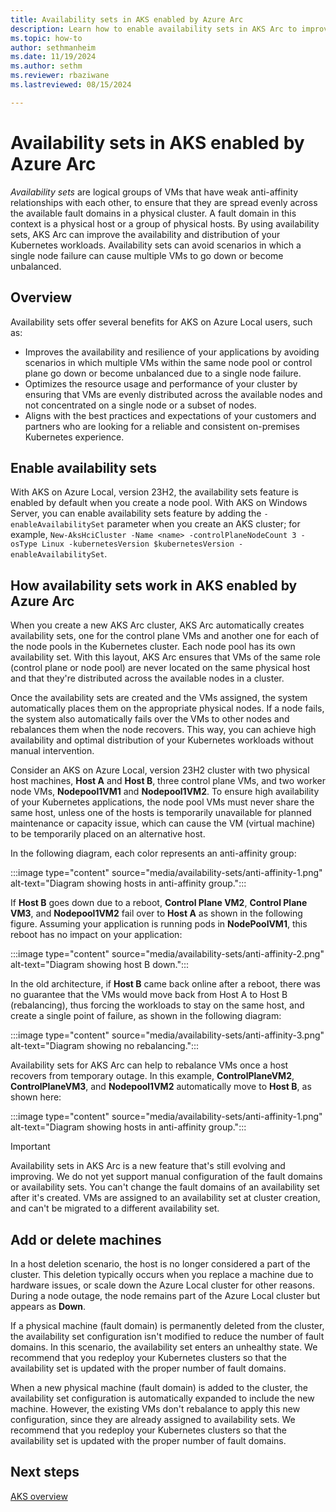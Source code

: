 ```yaml
---
title: Availability sets in AKS enabled by Azure Arc
description: Learn how to enable availability sets in AKS Arc to improve the availability and distribution of your Kubernetes workloads.
ms.topic: how-to
author: sethmanheim
ms.date: 11/19/2024
ms.author: sethm 
ms.reviewer: rbaziwane
ms.lastreviewed: 08/15/2024

---
```


# Availability sets in AKS enabled by Azure Arc

*Availability sets* are logical groups of VMs that have weak anti-affinity relationships with each other, to ensure that they are spread evenly across the available fault domains in a physical cluster. A fault domain in this context is a physical host or a group of physical hosts. By using availability sets, AKS Arc can improve the availability and distribution of your Kubernetes workloads. Availability sets can avoid scenarios in which a single node failure can cause multiple VMs to go down or become unbalanced.

## Overview

Availability sets offer several benefits for AKS on Azure Local users, such as:

- Improves the availability and resilience of your applications by avoiding scenarios in which multiple VMs within the same node pool or control plane go down or become unbalanced due to a single node failure.
- Optimizes the resource usage and performance of your cluster by ensuring that VMs are evenly distributed across the available nodes and not concentrated on a single node or a subset of nodes.
- Aligns with the best practices and expectations of your customers and partners who are looking for a reliable and consistent on-premises Kubernetes experience.

## Enable availability sets

With AKS on Azure Local, version 23H2, the availability sets feature is enabled by default when you create a node pool. With AKS on Windows Server, you can enable availability sets feature by adding the `-enableAvailabilitySet` parameter when you create an AKS cluster; for example, `New-AksHciCluster -Name <name> -controlPlaneNodeCount 3 -osType Linux -kubernetesVersion $kubernetesVersion -enableAvailabilitySet`.

## How availability sets work in AKS enabled by Azure Arc

When you create a new AKS Arc cluster, AKS Arc automatically creates availability sets, one for the control plane VMs and another one for each of the node pools in the Kubernetes cluster. Each node pool has its own availability set. With this layout, AKS Arc ensures that VMs of the same role (control plane or node pool) are never located on the same physical host and that they're distributed across the available nodes in a cluster.

Once the availability sets are created and the VMs assigned, the system automatically places them on the appropriate physical nodes. If a node fails, the system also automatically fails over the VMs to other nodes and rebalances them when the node recovers. This way, you can achieve high availability and optimal distribution of your Kubernetes workloads without manual intervention.

Consider an AKS on Azure Local, version 23H2 cluster with two physical host machines, **Host A** and **Host B**, three control plane VMs, and two worker node VMs, **Nodepool1VM1** and **Nodepool1VM2**. To ensure high availability of your Kubernetes applications, the node pool VMs must never share the same host, unless one of the hosts is temporarily unavailable for planned maintenance or capacity issue, which can cause the VM (virtual machine) to be temporarily placed on an alternative host.

In the following diagram, each color represents an anti-affinity group:  

:::image type="content" source="media/availability-sets/anti-affinity-1.png" alt-text="Diagram showing hosts in anti-affinity group.":::

If **Host B** goes down due to a reboot, **Control Plane VM2**, **Control Plane VM3**, and **Nodepool1VM2** fail over to **Host A** as shown in the following figure. Assuming your application is running pods in **NodePoolVM1**, this reboot has no impact on your application:

:::image type="content" source="media/availability-sets/anti-affinity-2.png" alt-text="Diagram showing host B down.":::

In the old architecture, if **Host B** came back online after a reboot, there was no guarantee that the VMs would move back from Host A to Host B (rebalancing), thus forcing the workloads to stay on the same host, and create a single point of failure, as shown in the following diagram:

:::image type="content" source="media/availability-sets/anti-affinity-3.png" alt-text="Diagram showing no rebalancing.":::

Availability sets for AKS Arc can help to rebalance VMs once a host recovers from temporary outage. In this example, **ControlPlaneVM2**, **ControlPlaneVM3**, and **Nodepool1VM2** automatically move to **Host B**, as shown here:

:::image type="content" source="media/availability-sets/anti-affinity-1.png" alt-text="Diagram showing hosts in anti-affinity group.":::

> [!IMPORTANT]
> Availability sets in AKS Arc is a new feature that's still evolving and improving. We do not yet support manual configuration of the fault domains or availability sets. You can't change the fault domains of an availability set after it's created. VMs are assigned to an availability set at cluster creation, and can't be migrated to a different availability set.

## Add or delete machines

In a host deletion scenario, the host is no longer considered a part of the cluster. This deletion typically occurs when you replace a machine due to hardware issues, or scale down the Azure Local cluster for other reasons. During a node outage, the node remains part of the Azure Local cluster but appears as **Down**.

If a physical machine (fault domain) is permanently deleted from the cluster, the availability set configuration isn't modified to reduce the number of fault domains. In this scenario, the availability set enters an unhealthy state. We recommend that you redeploy your Kubernetes clusters so that the availability set is updated with the proper number of fault domains.

When a new physical machine (fault domain) is added to the cluster, the availability set configuration is automatically expanded to include the new machine. However, the existing VMs don't rebalance to apply this new configuration, since they are already assigned to availability sets. We recommend that you redeploy your Kubernetes clusters so that the availability set is updated with the proper number of fault domains.

## Next steps

[AKS overview](aks-overview.md)
